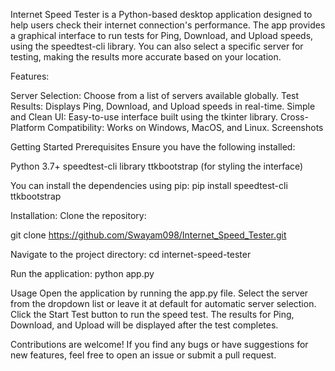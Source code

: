 Internet Speed Tester is a Python-based desktop application designed to help users check their internet connection's performance. The app provides a graphical interface to run tests for Ping, Download, and Upload speeds, using the speedtest-cli library. You can also select a specific server for testing, making the results more accurate based on your location.

Features:

Server Selection: Choose from a list of servers available globally.
Test Results: Displays Ping, Download, and Upload speeds in real-time.
Simple and Clean UI: Easy-to-use interface built using the tkinter library.
Cross-Platform Compatibility: Works on Windows, MacOS, and Linux.
Screenshots

Getting Started
Prerequisites
Ensure you have the following installed:

Python 3.7+
speedtest-cli library
ttkbootstrap (for styling the interface)

You can install the dependencies using pip:
pip install speedtest-cli ttkbootstrap

Installation:
Clone the repository:

git clone https://github.com/Swayam098/Internet_Speed_Tester.git

Navigate to the project directory:
cd internet-speed-tester

Run the application:
python app.py

Usage
Open the application by running the app.py file.
Select the server from the dropdown list or leave it at default for automatic server selection.
Click the Start Test button to run the speed test.
The results for Ping, Download, and Upload will be displayed after the test completes.

Contributions are welcome! If you find any bugs or have suggestions for new features, feel free to open an issue or submit a pull request.
